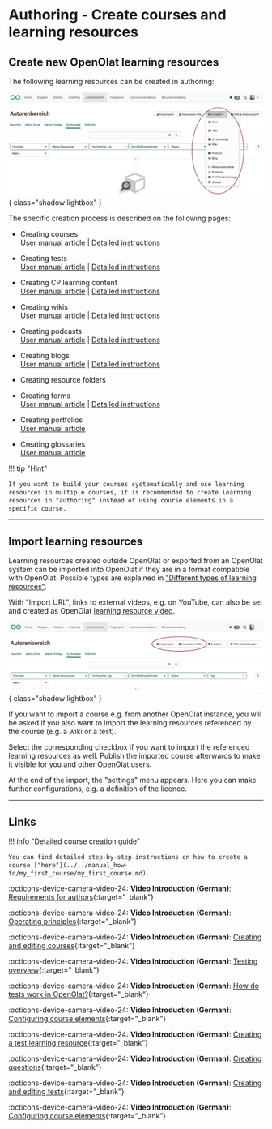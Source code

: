# Authoring - Create courses and learning resources

##  Create new OpenOlat learning resources

The following learning resources can be created in authoring:

![autorenbereich_erstellen_v1_de.png](assets/autorenbereich_erstellen_v1_de.png){ class="shadow lightbox" }

The specific creation process is described on the following pages:

* Creating courses <br>
[User manual article](../learningresources/Creating_Course.de.md) | [Detailed instructions](../../manual_how-to/my_first_course/my_first_course.md)

* Creating tests<br>
[User manual article](../learningresources/Test.de.md) | [Detailed instructions](../../manual_how-to/test_creation_procedure/test_creation_procedure.de.md)

* Creating CP learning content<br>
[User manual article](../learningresources/CP_Editor.de.md) | [Detailed instructions](../../manual_how-to/content_package/content_package.de.md)

* Creating wikis <br>
[User manual article](../learningresources/Wiki.de.md) | [Detailed instructions](../../manual_how-to/wikis/wikis.de.md)

* Creating podcasts <br>
[User manual article](../learningresources/Podcast.de.md) | [Detailed instructions](../../manual_how-to/podcast/podcast.de.md)

* Creating blogs<br>
[User manual article](../learningresources/Blog.de.md) | [Detailed instructions](../../manual_how-to/blog/blog.de.md)

* Creating resource folders

* Creating forms <br>
[User manual article](../learningresources/Form.de.md)  | [Detailed instructions](../../manual_how-to/create_a_form/create_a_form.de.md)

* Creating portfolios<br>
[User manual article](../learningresources/Portfolio_template_Creation.de.md) 

* Creating glossaries<br>
[User manual article](../learningresources/Glossary.de.md) 

!!! tip "Hint"

    If you want to build your courses systematically and use learning resources in multiple courses, it is recommended to create learning resources in "authoring" instead of using course elements in a specific course.

---

##  Import learning resources

Learning resources created outside OpenOlat or exported from an OpenOlat system can be imported into OpenOlat if they are in a format compatible with OpenOlat.
Possible types are explained in ["Different types of learning resources"](../learningresources/index.md).

With "Import URL", links to external videos, e.g. on YouTube, can also be set and created as OpenOlat [learning resource video](../learningresources/Learning_resource_Video.de.md).

![autorenbereich_importieren_v1_de.png](assets/autorenbereich_importieren_v1_de.png){ class="shadow lightbox" }

If you want to import a course e.g. from another OpenOlat instance, you will be asked if you also want to import the learning resources referenced by the course (e.g. a wiki or a test).

Select the corresponding checkbox if you want to import the referenced learning resources as well. Publish the imported course afterwards to make it visible for you and other OpenOlat users.

At the end of the import, the "settings" menu appears. Here you can make further configurations, e.g. a definition of the licence.


---

##  Links

!!! info "Detailed course creation guide"

    You can find detailed step-by-step instructions on how to create a course ["here"](../../manual_how-to/my_first_course/my_first_course.md).


:octicons-device-camera-video-24: **Video Introduction (German)**: [Requirements for authors](<https://www.youtube.com/embed/L0jc_LBKXLE>){:target="_blank”}

:octicons-device-camera-video-24: **Video Introduction (German)**: [Operating principles](<https://www.youtube.com/embed/M-JkSAFN298>){:target="_blank”}

:octicons-device-camera-video-24: **Video Introduction (German)**: [Creating and editing courses](<https://www.youtube.com/embed/SfOSyDG0qvE>){:target="_blank”}

:octicons-device-camera-video-24: **Video Introduction (German)**: [Testing overview](<https://www.youtube.com/embed/fkqH41-8CaI>){:target="_blank”}

:octicons-device-camera-video-24: **Video Introduction (German)**: [How do tests work in OpenOlat?](<https://www.youtube.com/embed/M0p3UKaEOlg>){:target="_blank”}

:octicons-device-camera-video-24: **Video Introduction (German)**: [Configuring course elements](<https://www.youtube.com/embed/SAkzzoOQEoQ>){:target="_blank”}

:octicons-device-camera-video-24: **Video Introduction (German)**: [Creating a test learning resource](<https://www.youtube.com/embed/WUs-upCf2tQ>){:target="_blank”}

:octicons-device-camera-video-24: **Video Introduction (German)**: [Creating questions](<https://www.youtube.com/embed/2ZrINPQ6tYw>){:target="_blank”}

:octicons-device-camera-video-24: **Video Introduction (German)**: [Creating and editing tests](<https://www.youtube.com/embed/eNNdDdQDlfs>){:target="_blank”}

:octicons-device-camera-video-24: **Video Introduction (German)**: [Configuring course elements](<https://www.youtube.com/embed/SAkzzoOQEoQ>){:target="_blank”}
